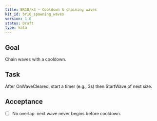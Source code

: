 ```yaml
---
title: BR10/k3 — Cooldown & chaining waves
kit_id: br10_spawning_waves
version: 1.0
status: Draft
type: kata
---
```

## Goal
Chain waves with a cooldown.
## Task
After OnWaveCleared, start a timer (e.g., 3s) then StartWave of next size.
## Acceptance
- [ ] No overlap: next wave never begins before cooldown.